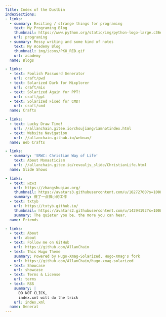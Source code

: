 ```yaml
---
Title: Index of the Dustbin
indexSections:
- links:
  - summary: Exciting / strange things for programing
    text: My Programing Blog
    thumbnail: https://www.python.org/static/img/python-logo-large.c36dccadd999.png
    url: programing
  - summary: Messy writing and some kind of notes
    text: My Acedemy Blog
    thumbnail: img/icons/PKU_RED.gif
    url: academy
  name: Blogs

- links:
  - text: Foolish Password Generator
    url: craft/pwd
  - text: Solarized Dark for Mixplorer
    url: craft/mix
  - text: Solarized Again for PPT!
    url: craft/ppt
  - text: Solarized Fixed for CMD!
    url: craft/cmd
  name: Crafts

- links:
  - text: Lucky Draw Time!
    url: //allanchain.gitee.io/choujiang/iamnotindex.html
  - text: Website Navigation
    url: //allanchain.github.io/webnav/
  name: Web Crafts

- links:
  - summary: 'SRWC: Christian Way of Life'
    text: About Monasticism
    url: //allanchain.gitee.io/revealjs_slide/ChristianLife.html
  name: Slide Shows

- links:
  - text: ᴍɪᴍɪ
    url: https://zhangshuqiao.org/
    thumbnail: https://avatars3.githubusercontent.com/u/16272760?s=100&v=4
    summary: 做了一点微小的工作
  - text: txtyb
    url: https://txtyb.github.io/
    thumbnail: https://avatars2.githubusercontent.com/u/14294192?s=100&v=4
    summary: The quieter you be, the more you can hear.
  name: Friends

- links:
  - text: About
    url: about
  - text: Follow me on GitHub
    url: https://github.com/AllanChain
  - text: This Hugo Theme
    summary: Powered by Hugo-Xmag-Solarized, Hugo-Xmag's fork
    url: https://github.com/AllanChain/hugo-xmag-solarized
  - text: Showcase
    url: showcase
  - text: Terms & License
    url: terms
  - text: RSS
    summary: |
      DO NOT CLICK,
      index.xml will do the trick
    url: index.xml
  name: General
---
```

